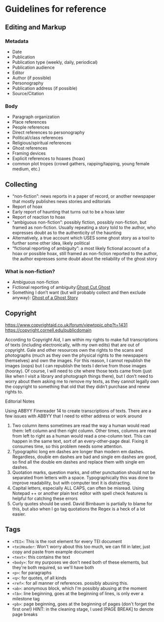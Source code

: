 # Guidelines for reference

## Editing and Markup

### Metadata
* Date
* Publication
* Publication type (weekly, daily, periodical)
* Publication audience
* Editor
* Author (if possible)
* Personography
* Publication address (if possible)
* Source/Citation

### Body
* Paragraph organization
* Place references
* People references
* Direct references to personography
* Political/class references
* Religious/spiritual references
* Ghost references
* Framing devices
* Explicit references to hoaxes (hoax)
* common plot tropes (crowd gathers, rapping/tapping, young female medium, etc.)

## Collecting
* “non-fiction”: news reports in a paper of record, or another newspaper that mostly publishes news stories and editorials
* Report of hoax
* Early report of haunting that turns out to be a hoax later
* Report of reaction to hoax
* “ambiguous non-fiction”: possibly fiction, possibly non-fiction, but framed as non-fiction. Usually repeating a story told to the author, who expresses doubt as to the authenticity of the haunting
* Alternatively, a true account which USES some ghost story as a tool to further some other idea, likely political
* “fictional reporting of ambiguity”: a most likely fictional account of a hoax or possible hoax, still framed as non-fiction reported to the author, the author expresses some doubt about the reliability of the ghost story
 
### What is non-fiction?
* Ambiguous non-fiction
* Fictional reporting of ambiguity:[Ghost Cut Ghost](../clippings/periodicals/ghostcutghost_chambers_1889.pdf)
* Something I don’t want (but will probably collect and then exclude anyway): [Ghost of a Ghost Story](../clippings/periodicals/ghostofastory_bentleys_1847.pdf)

## Copyright

<https://www.copyrightaid.co.uk/forum/viewtopic.php?t=1431>
<https://copyright.cornell.edu/publicdomain>

According to Copyright Aid, I am within my rights to make full transcriptions of texts (including electronically, with my own edits) that are out of copyright. Gale and other resources own the rights to the scans and photographs (much as they own the physical rights to the newspapers themselves) and own the images. For this reason, I cannot republish the images (oops) but I can republish the texts I derive from those images (hooray). Of course, I will need to cite where those texts came from (just like when I visit a library and photograph things there), but I don’t need to worry about them asking me to remove my texts, as they cannot legally own the copyright to something that old that they didn’t purchase and renew rights to.

Editorial Notes

Using ABBYY Finereader 14 to create transcriptions of texts. There are a few issues with ABBYY that I need to either address or work around
1. Two column items sometimes are read the way a human would read them: left column and then right column. Other times, columns are read from left to right as a human would read a one-column text. This can happen in the same text, sort of an every-other-page deal. Fixing it consumes time, so this problem needs some attention.
1. Typographic long em dashes are longer than modern em dashes. Regardless, double em dashes are bad and single em dashes are good, so find all the double em dashes and replace them with single em dashes.
1. Quotation marks, question marks, and other punctuation should not be separated from letters with a space. Typographically this was done to improve readability, but with computer text it is distracting.
1. Capital letters, especially ALL CAPS, can often be misread. Using Notepad ++ or another plain text editor with spell check features is helpful for catching these errors
1. Curly quotes should be used. David Birnbaum is partially to blame for this, but also when I go tag quotations the Regex is a heck of a lot easier.

## Tags
* `<TEI>`: This is the root element for every TEI document
* `<teiHeader`: Won't worry about this too much, we can fill in later, just copy and paste from example document
* `<text>`: this contains the text
* `<body>`: for my purposes we don't need both of these elements, but they're both required, so we'll have both
* `<p>`: for paragraphs
* `<q>`: for quotes, of all kinds
* `<ref>`: for all manner of references. possibly abusing this.
* `<ab>`: anonymous block, which I'm possibly abusing at the moment
* `<lb>`: line beginning, goes at the beginning of lines, is only ever a milestone tag
* `<pb>`: page beginning, goes at the beginning of pages (don't forget the first one!) HINT: in the cleaning stage, I used [PAGE BREAK] to denote page breaks
